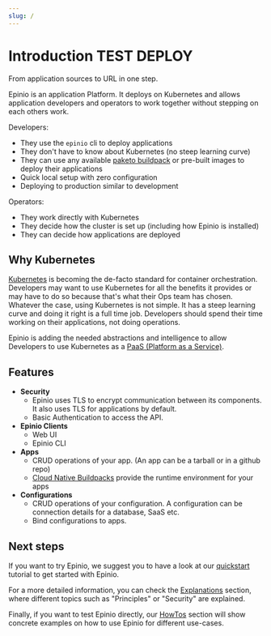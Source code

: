 ```yaml
---
slug: /
---
```


# Introduction TEST DEPLOY

From application sources to URL in one step.

Epinio is an application Platform. It deploys on Kubernetes and allows application developers and operators to work together without stepping on each others work.

Developers:

- They use the `epinio` cli to deploy applications
- They don't have to know about Kubernetes (no steep learning curve)
- They can use any available [paketo buildpack](https://paketo.io/) or pre-built images to deploy their applications
- Quick local setup with zero configuration
- Deploying to production similar to development

Operators:

- They work directly with Kubernetes
- They decide how the cluster is set up (including how Epinio is installed)
- They can decide how applications are deployed

## Why Kubernetes

[Kubernetes](https://kubernetes.io/) is becoming the de-facto standard for container orchestration.
Developers may want to use Kubernetes for all the benefits it provides or may
have to do so because that's what their Ops team has chosen. Whatever the case,
using Kubernetes is not simple. It has a steep learning curve and doing it right
is a full time job. Developers should spend their time working on their applications,
not doing operations.

Epinio is adding the needed abstractions and intelligence to allow Developers
to use Kubernetes as a [PaaS (Platform as a Service)](https://en.wikipedia.org/wiki/Platform_as_a_service).

## Features

- **Security**
  - Epinio uses TLS to encrypt communication between its components. It also uses TLS for applications by default.
  - Basic Authentication to access the API.
- **Epinio Clients**
  - Web UI
  - Epinio CLI
- **Apps**
  - CRUD operations of your app. (An app can be a tarball or in a github repo)
  - [Cloud Native Buildpacks](https://buildpacks.io/) provide the runtime environment for your apps
- **Configurations**
  - CRUD operations of your configuration. A configuration can be connection details for a database, SaaS etc.
  - Bind configurations to apps.

## Next steps

If you want to try Epinio, we suggest you to have a look at
our [quickstart](./tutorials/quickstart.md) tutorial to get started with Epinio.

For a more detailed information, you can check the [Explanations](./explanations/explanations.md) section,
where different topics such as "Principles" or "Security" are explained.

Finally, if you want to test Epinio directly, our [HowTos](./howtos/howtos.md) section
will show concrete examples on how to use Epinio for different use-cases.
